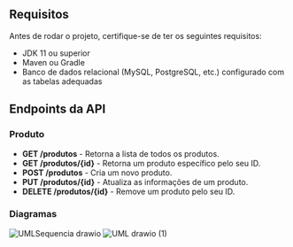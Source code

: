
## Requisitos

Antes de rodar o projeto, certifique-se de ter os seguintes requisitos:

- JDK 11 ou superior
- Maven ou Gradle
- Banco de dados relacional (MySQL, PostgreSQL, etc.) configurado com as tabelas adequadas

## Endpoints da API

### Produto

- **GET /produtos** - Retorna a lista de todos os produtos.
- **GET /produtos/{id}** - Retorna um produto específico pelo seu ID.
- **POST /produtos** - Cria um novo produto.
- **PUT /produtos/{id}** - Atualiza as informações de um produto.
- **DELETE /produtos/{id}** - Remove um produto pelo seu ID.

### Diagramas


![UMLSequencia drawio](https://github.com/user-attachments/assets/f539d31f-c583-4bae-bfce-4fdc6ff39884)
![UML drawio (1)](https://github.com/user-attachments/assets/161642bf-ebe0-4f9b-8873-6ed2d3aafc0c)
